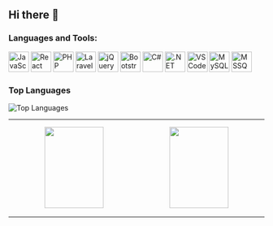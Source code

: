 ## Hi there 👋

### Languages and Tools:
<p align="left">
  <img src="https://cdn.jsdelivr.net/gh/devicons/devicon/icons/javascript/javascript-original.svg" alt="JavaScript" width="40" height="40"/>
  <img src="https://cdn.jsdelivr.net/gh/devicons/devicon/icons/react/react-original.svg" alt="React" width="40" height="40"/>
  <img src="https://cdn.jsdelivr.net/gh/devicons/devicon/icons/php/php-original.svg" alt="PHP" width="40" height="40"/>
    <img src="https://cdn.jsdelivr.net/gh/devicons/devicon/icons/laravel/laravel-plain.svg" alt="Laravel" width="40" height="40"/>
    <img src="https://cdn.jsdelivr.net/gh/devicons/devicon/icons/jquery/jquery-original.svg" alt="jQuery" width="40" height="40"/>
    <img src="https://cdn.jsdelivr.net/gh/devicons/devicon/icons/bootstrap/bootstrap-original.svg" alt="Bootstrap" width="40" height="40"/>
    <img src="https://cdn.jsdelivr.net/gh/devicons/devicon/icons/csharp/csharp-original.svg" alt="C#" width="40" height="40"/>
    <img src="https://cdn.jsdelivr.net/gh/devicons/devicon/icons/dotnetcore/dotnetcore-original.svg" alt=".NET" width="40" height="40"/>
  <img src="https://cdn.jsdelivr.net/gh/devicons/devicon/icons/vscode/vscode-original.svg" alt="VS Code" width="40" height="40"/>
  <img src="https://cdn.jsdelivr.net/gh/devicons/devicon/icons/mysql/mysql-original.svg" alt="MySQL" width="40" height="40"/>
    <img src="https://cdn.jsdelivr.net/gh/devicons/devicon/icons/microsoftsqlserver/microsoftsqlserver-plain.svg" alt="MSSQL" width="40" height="40"/>
</p>

### Top Languages
![Top Languages](https://github-readme-stats.vercel.app/api/top-langs/?username=KyawZin-boop&layout=compact&theme=radical)

---

<p align="center">
  <img height="160px" width="48%" src ="https://github-readme-stats.vercel.app/api?username=sannlynnhtun-coding&theme=react&show_icons=true&hide_border=true&count_private=true">
  <img height="160px" width="48%" src ="https://github-readme-streak-stats.herokuapp.com/?user=sannlynnhtun-coding&theme=react&hide_border=true">
</p>

---

